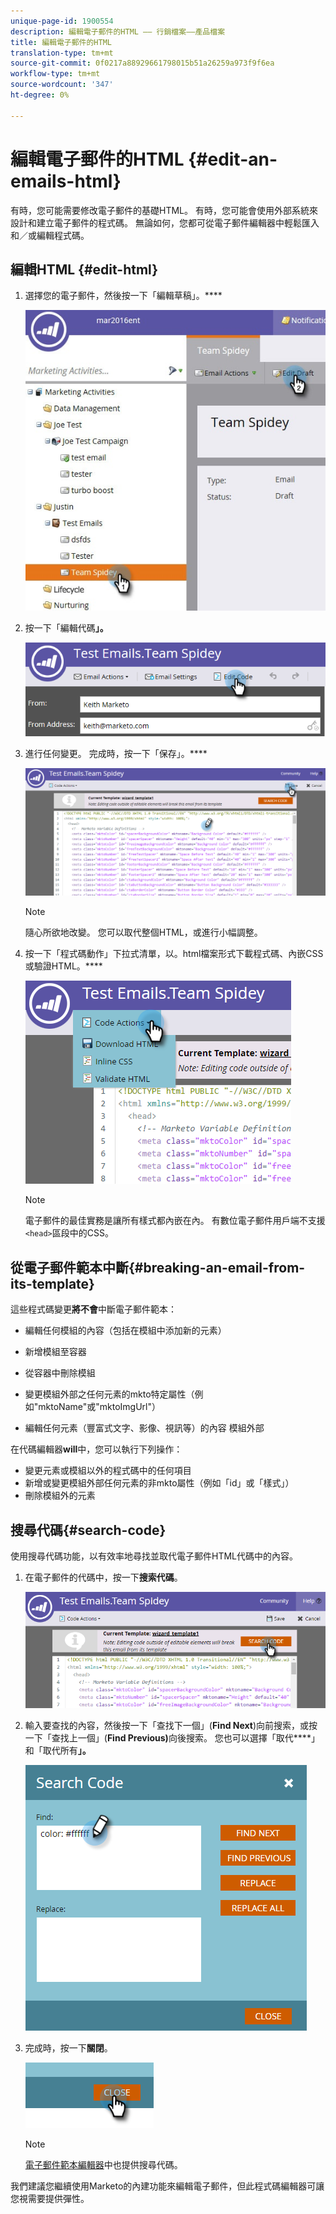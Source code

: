 ```yaml
---
unique-page-id: 1900554
description: 編輯電子郵件的HTML —— 行銷檔案——產品檔案
title: 編輯電子郵件的HTML
translation-type: tm+mt
source-git-commit: 0f0217a88929661798015b51a26259a973f9f6ea
workflow-type: tm+mt
source-wordcount: '347'
ht-degree: 0%

---
```



# 編輯電子郵件的HTML {#edit-an-emails-html}

有時，您可能需要修改電子郵件的基礎HTML。 有時，您可能會使用外部系統來設計和建立電子郵件的程式碼。 無論如何，您都可從電子郵件編輯器中輕鬆匯入和／或編輯程式碼。

## 編輯HTML {#edit-html}

1. 選擇您的電子郵件，然後按一下「編輯草稿」。****

   ![](assets/teamspidey.jpg)

1. 按一下「編輯代碼&#x200B;**」。**

   ![](assets/two-4.png)

1. 進行任何變更。 完成時，按一下「保存」。****

   ![](assets/three-3.png)

   >[!NOTE]
   >
   >隨心所欲地改變。 您可以取代整個HTML，或進行小幅調整。

1. 按一下「程式碼動作」下拉式清單，以。html檔案形式下載程式碼、內嵌CSS或驗證HTML。****

   ![](assets/four-2.png)

   >[!NOTE]
   >
   >電子郵件的最佳實務是讓所有樣式都內嵌在內。 有數位電子郵件用戶端不支援`<head>`區段中的CSS。

## 從電子郵件範本中斷{#breaking-an-email-from-its-template}

這些程式碼變更&#x200B;**將不會**&#x200B;中斷電子郵件範本：

* 編輯任何模組的內容（包括在模組中添加新的元素）
* 新增模組至容器
* 從容器中刪除模組

* 變更模組外部之任何元素的mkto特定屬性（例如&quot;mktoName&quot;或&quot;mktoImgUrl&quot;）
* 編輯任何元素（豐富式文字、影像、視訊等）的內容 模組外部

在代碼編輯器&#x200B;**will**&#x200B;中，您可以執行下列操作：

* 變更元素或模組以外的程式碼中的任何項目
* 新增或變更模組外部任何元素的非mkto屬性（例如「id」或「樣式」）
* 刪除模組外的元素

## 搜尋代碼{#search-code}

使用搜尋代碼功能，以有效率地尋找並取代電子郵件HTML代碼中的內容。

1. 在電子郵件的代碼中，按一下&#x200B;**搜索代碼**。

   ![](assets/five-2.png)

1. 輸入要查找的內容，然後按一下「查找下一個」(**Find Next**)向前搜索，或按一下「查找上一個」(**Find Previous)**&#x200B;向後搜索。 您也可以選擇「取代&#x200B;****」和「取代所有&#x200B;**」。**

   ![](assets/six-1.png)

1. 完成時，按一下&#x200B;**關閉**。

   ![](assets/seven.png)

   >[!NOTE]
   >
   >[電子郵件範本編輯器](/help/marketo/product-docs/email-marketing/general/email-editor-2/create-an-email-template.md)中也提供搜尋代碼。

我們建議您繼續使用Marketo的內建功能來編輯電子郵件，但此程式碼編輯器可讓您視需要提供彈性。
